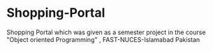 # Shopping-Portal
Shopping Portal which was given as a semester project in the course "Object oriented Programming" , FAST-NUCES-Islamabad Pakistan
